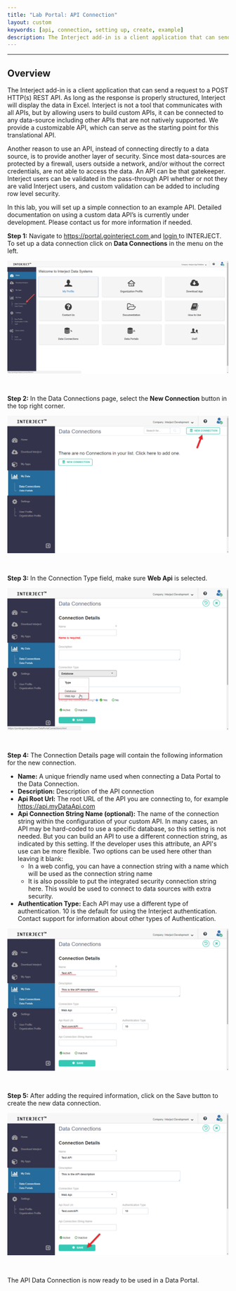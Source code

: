 ```yaml
---
title: "Lab Portal: API Connection"
layout: custom
keywords: [api, connection, setting up, create, example]
description: The Interject add-in is a client application that can send a request to a POST HTTP(s) REST API. As long as the response is properly structured, Interject will display the data in Excel. Interject is not a tool that communicates with all APIs, but by allowing users to build custom APIs, it can be connected to any data-source including other APIs that are not natively supported. We provide a customizable API, which can serve as the starting point for this translational API. 
---
```

* * *

##  **Overview**

The Interject add-in is a client application that can send a request to a POST HTTP(s) REST API. As long as the response is properly structured, Interject will display the data in Excel. Interject is not a tool that communicates with all APIs, but by allowing users to build custom APIs, it can be connected to any data-source including other APIs that are not natively supported. We provide a customizable API, which can serve as the starting point for this translational API. 

  


Another reason to use an API, instead of connecting directly to a data source, is to provide another layer of security. Since most data-sources are protected by a firewall, users outside a network, and/or without the correct credentials, are not able to access the data. An API can be that gatekeeper. Interject users can be validated in the pass-through API whether or not they are valid Interject users, and custom validation can be added to including row level security. 

In this lab, you will set up a simple connection to an example API. Detailed documentation on using a custom data API’s is currently under development. Please contact us for more information if needed. 

  
**Step 1:** Navigate to [ https://portal.gointerject.com ](https://portal.gointerject.com) and [ login ](/wPortal/Logging-In-to-Website-Portal.html) to INTERJECT.  To set up a data connection click on **Data Connections** in the menu on the left.

![](/images/L-Portal-API/01.png)

<br> 


**Step 2:** In the Data Connections page, select the **New Connection** button in the top right corner. 

![](/images/L-Portal-API/02.png)

<br> 


**Step 3:** In the Connection Type field, make sure **Web Api** is selected. 

![](/images/L-Portal-API/03.png)

<br> 


**Step 4:** The Connection Details page will contain the following information for the new connection. 

  * **Name:** A unique friendly name used when connecting a Data Portal to the Data Connection. 
  * **Description:** Description of the API connection 
  * **Api Root Url:** The root URL of the API you are connecting to, for example [ https://api.myDataApi.com ](https://api.myDataApi.com)
  * **Api Connection String Name (optional):** The name of the connection string within the configuration of your custom API. In many cases, an API may be hard-coded to use a specific database, so this setting is not needed. But you can build an API to use a different connection string, as indicated by this setting. If the developer uses this attribute, an API's use can be more flexible. Two options can be used here other than leaving it blank: 
    * In a web config, you can have a connection string with a name which will be used as the connection string name 
    * It is also possible to put the integrated security connection string here. This would be used to connect to data sources with extra security. 
  * **Authentication Type:** Each API may use a different type of authentication. 10 is the default for using the Interject authentication. Contact support for information about other types of Authentication. 



![](/images/L-Portal-API/04.png)

<br> 

**Step 5:** After adding the required information, click on the Save button to create the new data connection. 

![](/images/L-Portal-API/05.png)

<br>

The API Data Connection is now ready to be used in a Data Portal. 

  

